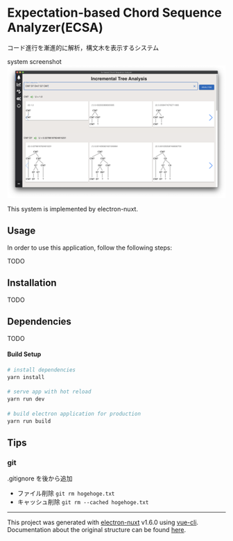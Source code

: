 # Expectation-based Chord Sequence Analyzer(ECSA)
コード進行を漸進的に解析，構文木を表示するシステム

system screenshot
<img src="./screenshot.png" >




This system is implemented by electron-nuxt.

## Usage
In order to use this application, follow the following steps:

TODO

## Installation
TODO

## Dependencies
TODO

#### Build Setup

``` bash
# install dependencies
yarn install

# serve app with hot reload
yarn run dev

# build electron application for production
yarn run build

```
## Tips
### git
.gitignore を後から追加
- ファイル削除
  ``` git rm hogehoge.txt ```
- キャッシュ削除
  ``` git rm --cached hogehoge.txt ```

---

This project was generated with [electron-nuxt](https://github.com/michalzaq12/electron-nuxt) v1.6.0 using [vue-cli](https://github.com/vuejs/vue-cli). Documentation about the original structure can be found [here](https://github.com/michalzaq12/electron-nuxt/blob/master/README.md).

